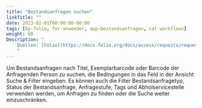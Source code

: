 ```yaml
---
title: "Bestandsanfragen suchen"
linkTitle: ""
date: 2023-02-01T00:00:00-00:00
tags: [by-folio, for-anwender, app-bestandsanfragen, cat-workflows]
weight: 60
Description: "
    Quellen: [Folio](https://docs.folio.org/docs/access/requests/requests/#searching-for-requests) & [GBV](https://info.gbv.de/display/FOLIOGBVEXTERN/Folio:+Bestandsanfragen+suchen)
    "
---
```


Um Bestandsanfragen nach Titel, Exemplarbarcode oder Barcode der Anfragenden Person zu suchen, die Bedingungen in das Feld in der Ansicht Suche & Filter eingeben. Es können auch die Filter Bestandsanfragetyp, Status der Bestandsanfrage, Anfragestufe, Tags und Abholservicestelle verwenden werden, um Anfragen zu finden oder die Suche weiter einzuschränken.
